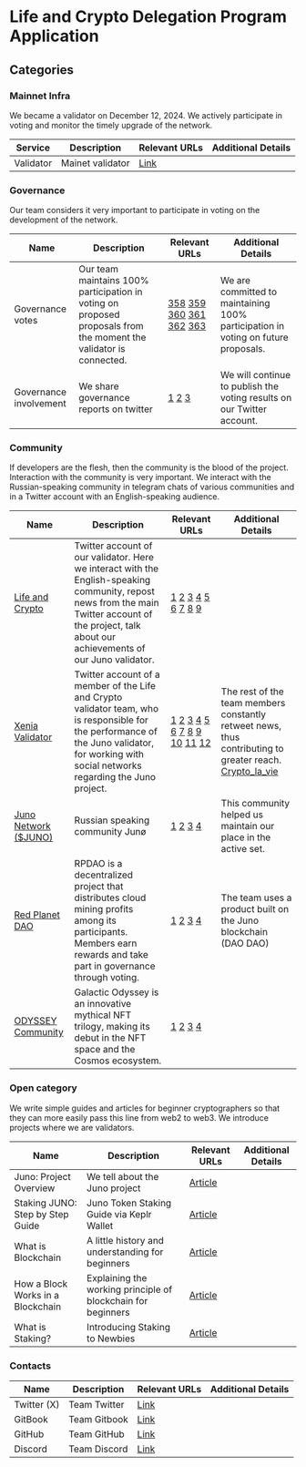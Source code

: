 # Life and Crypto Delegation Program Application

## Categories 

### Mainnet Infra

We became a validator on December 12, 2024. We actively participate in voting and monitor the timely upgrade of the network.

| Service       | Description                                      | Relevant URLs                  | Additional Details            |
| ------------- | ------------------------------------------------ | ------------------------------ | ----------------------------- |
| Validator     | Mainet validator                                 |  [Link](https://ping.pub/juno/staking/junovaloper1tx2u0nvjwregdv6a5t5k7z0krv6l8l6hgq4z85)                              |                               |


### Governance

Our team considers it very important to participate in voting on the development of the network.

| Name                   | Description                                                                             | Relevant URLs | Additional Details |
| ---------------------- | --------------------------------------------------------------------------------------- | ------------- | ------------------ |
| Governance votes       | Our team maintains 100% participation in voting on proposed proposals from the moment the validator is connected.                                             | [358](https://explorer.chainroot.io/juno/transactions/CB9EF405CD6D5DDB544E6541411866997A63CA9BBE5F6E2AD22C24CC044312EF) [359](https://explorer.chainroot.io/juno/transactions/06F1FDC6426CDDDA96F3A58464FC099AE00E4C5BB360C75F30E43CBE4FCE0C5A) [360](https://explorer.chainroot.io/juno/transactions/2A44AD21B5E6DA8A3301D07521E654FF207FAC7D88E47E94B01A0773600C525E) [361](https://explorer.chainroot.io/juno/transactions/692B369273C98BBD51B54A6BE12E3A54ABFD00ADBBB5A75E9FE5A91B6A6C4EB8) [362](https://explorer.chainroot.io/juno/transactions/F500204F54F1F33C80996F9A713B32ACFBB258C296BB19221E9E31967852E570) [363](https://explorer.chainroot.io/juno/transactions/E6F8B10D231A35A2B9CBAB219B69B14507AF47F0EAA563ECF231415F98EE4009) | We are committed to maintaining 100% participation in voting on future proposals.                   |
| Governance involvement | We share governance reports on twitter | [1](https://x.com/lifeandcrypto_/status/1891434633629147170) [2](https://x.com/lifeandcrypto_/status/1908288633335144532) [3](https://x.com/lifeandcrypto_/status/1910086347186151899) | We will continue to publish the voting results on our Twitter account.|

### Community

If developers are the flesh, then the community is the blood of the project.
Interaction with the community is very important.
We interact with the Russian-speaking community in telegram chats of various communities and in a Twitter account with an English-speaking audience.

| Name        | Description | Relevant URLs | Additional Details |
| ----------- | ----------- | ------------- | ------------------ |
| [Life and Crypto](https://x.com/lifeandcrypto_) | Twitter account of our validator. Here we interact with the English-speaking community, repost news from the main Twitter account of the project, talk about our achievements of our Juno validator. | [1](https://x.com/lifeandcrypto_/status/1872947455232528891) [2](https://x.com/lifeandcrypto_/status/1909260345358598486) [3](https://x.com/lifeandcrypto_/status/1910325360647864389) [4](https://x.com/lifeandcrypto_/status/1910336933764489568) [5](https://x.com/lifeandcrypto_/status/1910812607998468147) [6](https://x.com/lifeandcrypto_/status/1911429885588894117) [7](https://x.com/lifeandcrypto_/status/1912065543126811099) [8](https://x.com/lifeandcrypto_/status/1912070867242066322) [9](https://x.com/lifeandcrypto_/status/1912401276089905214)| |  
| [Xenia Validator](https://x.com/Ksenia9753) | Twitter account of a member of the Life and Crypto validator team, who is responsible for the performance of the Juno validator, for working with social networks regarding the Juno project. | [1](https://x.com/Ksenia9753/status/1906288847362596956?t=UVPWKYqI7xZYh9r0d_c3Qg&s=19) [2](https://x.com/Ksenia9753/status/1909885042395852809?t=sSZk7X1QfBa1FEa-9ongtg&s=19) [3](https://x.com/Ksenia9753/status/1910087649206870094?t=Py5_6TrdABQwHHj6qw0TvA&s=19) [4](https://x.com/Ksenia9753/status/1910561473178255456?t=9QaS0FzFqhiq8SEK9IsUAA&s=19) [5](https://x.com/Ksenia9753/status/1910808828276363323?t=-CDgaoAzeF_URrG5OiG8wQ&s=19) [6](https://x.com/Ksenia9753/status/1910815520066056354?t=3q4Lf99XGh6kFBRZTSjMCg&s=19) [7](https://x.com/Ksenia9753/status/1911422720459395319?t=huRG-PxFvo6SPwgB_BHOzA&s=19) [8](https://x.com/Ksenia9753/status/1911889072701767848?t=I5T2LlRLNWyHq03p6-2REQ&s=19) [9](https://x.com/Ksenia9753/status/1912452443851399204?t=tJ_BJS-8863kgRVAA2iy_A&s=19) [10](https://x.com/Ksenia9753/status/1912580915747864823) [11](https://x.com/Ksenia9753/status/1912604911080206447) [12](https://x.com/Ksenia9753/status/1913199538199749059?t=NT4AN3-SR1-VKNkooPwWoA&s=19)| The rest of the team members constantly retweet news, thus contributing to greater reach. [Crypto_la_vie](https://x.com/Vladimi82174032)  |  
| [Juno Network ($JUNO) ](https://t.me/juno_ru) | Russian speaking community Junø | [1](https://t.me/juno_ru/25261) [2](https://t.me/juno_ru/25297) [3](https://t.me/juno_ru/25310) [4](https://t.me/juno_ru/25383)| This community helped us maintain our place in the active set.|
| [Red Planet DAO](https://t.me/rpdao) | RPDAO is a decentralized project that distributes cloud mining profits among its participants. Members earn rewards and take part in governance through voting. | [1](https://t.me/rpdao/102729) [2](https://t.me/rpdao/105949) [3](https://t.me/rpdao/106096) [4](https://t.me/rpdao/107651) | The team uses a product built on the Juno blockchain (DAO DAO) |
| [ODYSSEY Community](https://t.me/GalacticOdysseyNFT)| Galactic Odyssey is an innovative mythical NFT trilogy, making its debut in the NFT space and the Cosmos ecosystem. | [1](https://t.me/GalacticOdysseyNFT/17707) [2](https://t.me/GalacticOdysseyNFT/17769) [3](https://t.me/GalacticOdysseyNFT/17772) [4](https://t.me/GalacticOdysseyNFT/17806)| |  

### Open category

We write simple guides and articles for beginner cryptographers so that they can more easily pass this line from web2 to web3.
We introduce projects where we are validators.

| Name | Description | Relevant URLs | Additional Details |
| ---- | ----------- | ------------- | ------------------ |
| Juno: Project Overview| We tell about the Juno project | [Article](https://life-and-crypto.gitbook.io/life-and-crypto/life-and-crypto-en/all-about-juno/juno-project-overview) | |
| Staking JUNO: Step by Step Guide| Juno Token Staking Guide via Keplr Wallet| [Article](https://life-and-crypto.gitbook.io/life-and-crypto/life-and-crypto-en/staking-juno-step-by-step-guide) | |
| What is Blockchain| A little history and understanding for beginners | [Article](https://life-and-crypto.gitbook.io/life-and-crypto/life-and-crypto-en/guides-for-beginners/what-is-blockchain)| |
| How a Block Works in a Blockchain| Explaining the working principle of blockchain for beginners | [Article](https://life-and-crypto.gitbook.io/life-and-crypto/life-and-crypto-en/guides-for-beginners/how-a-block-works-in-a-blockchain) | |
| What is Staking? | Introducing Staking to Newbies | [Article](https://life-and-crypto.gitbook.io/life-and-crypto/life-and-crypto-en/guides-for-beginners/what-is-staking)| |

### Contacts

| Name | Description | Relevant URLs | Additional Details |
| ---- | ----------- | ------------- | ------------------ |
| Twitter (X)| Team Twitter | [Link](https://x.com/lifeandcrypto_) ||
| GitBook| Team Gitbook | [Link](https://life-and-crypto.gitbook.io/life-and-crypto/life-and-crypto-en) ||
| GitHub | Team GitHub | [Link](https://github.com/Life-and-Crypto) ||
| Discord | Team Discord | [Link](https://discord.gg/48bcV7S8) ||
